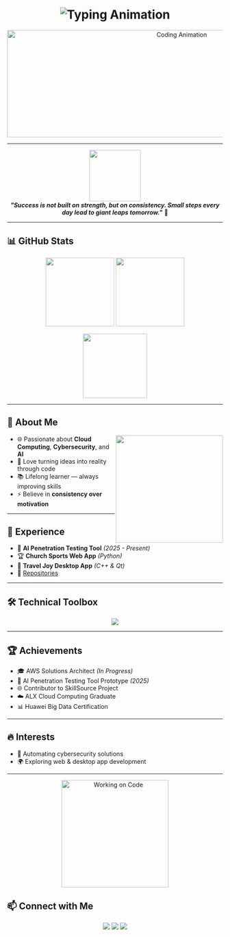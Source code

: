 <!-- Profile Header with Typing Animation -->
<h1 align="center">
  <img src="https://readme-typing-svg.herokuapp.com?font=Fira+Code&pause=1000&color=FFD700&center=true&vCenter=true&width=600&lines=Hey+there!+I'm+Kirollos+👋;Computer+%26+Systems+Engineer+💻;Cloud+%26+Cybersecurity+Enthusiast+☁️🔐" alt="Typing Animation" />
</h1>

<!-- Animated Banner -->
<p align="center">
  <img src="https://i.gifer.com/7plQ.gif" width="800" height="250" alt="Coding Animation">
</p>

---

<!-- Motivational Quote -->
<p align="center">
  <img src="https://media.tenor.com/2nKSTDDekOgAAAAC/coding-kira.gif" width="120"><br>
  <em><strong>"Success is not built on strength, but on consistency. Small steps every day lead to giant leaps tomorrow."</strong></em> 🚀
</p>

---

## 📊 GitHub Stats
<p align="center">
  <img src="https://github-readme-stats.vercel.app/api?username=kirollos123&show_icons=true&theme=radical&hide_border=true&disable_animations=false" height="160"/>
  <img src="https://github-readme-streak-stats.herokuapp.com/?user=kirollos123&theme=radical&hide_border=true" height="160"/>
</p>
<p align="center">
  <img src="https://github-readme-stats.vercel.app/api/top-langs/?username=kirollos123&layout=compact&theme=radical&hide_border=true&langs_count=6" height="150"/>
</p>

---

## 🌟 About Me
<img align="right" src="https://media.giphy.com/media/qgQUggAC3Pfv687qPC/giphy.gif" width="250">

- 🌐 Passionate about **Cloud Computing**, **Cybersecurity**, and **AI**  
- 🚀 Love turning ideas into reality through code  
- 📚 Lifelong learner — always improving skills  
- ⚡ Believe in **consistency over motivation**  

---

## 💼 Experience
- 🤖 **AI Penetration Testing Tool** *(2025 - Present)*  
- 🏆 **Church Sports Web App** *(Python)*  
- 🧳 **Travel Joy Desktop App** *(C++ & Qt)*  
- 📂 [Repositories](https://github.com/kirollos123)

---

## 🛠️ Technical Toolbox
<p align="center">
  <img src="https://skillicons.dev/icons?i=cpp,python,js,php,java,qt,aws,docker,github,vscode,linux&theme=dark" />
</p>

---

## 🏆 Achievements
- 🎓 AWS Solutions Architect *(In Progress)*  
- 🚀 AI Penetration Testing Tool Prototype *(2025)*  
- 🌐 Contributor to SkillSource Project  
- ☁️ ALX Cloud Computing Graduate  
- 📊 Huawei Big Data Certification  

---

## 🔥 Interests
- 🔐 Automating cybersecurity solutions  
- 🌍 Exploring web & desktop app development  

---

<!-- Cool GIF Footer -->
<p align="center">
  <img src="https://media4.giphy.com/media/du3J3cXyzhj75IOgvA/giphy.gif" width="250" alt="Working on Code">
</p>

## 📫 Connect with Me
<p align="center">
  <a href="mailto:kirollosnabil2001@gmail.com"><img src="https://img.shields.io/badge/Email-kirollosnabil2001%40gmail.com-red?logo=gmail"></a>
  <a href="https://www.linkedin.com/in/kirollos-nabil-302845215/"><img src="https://img.shields.io/badge/LinkedIn-Kirollos%20Nabil-blue?logo=linkedin"></a>
  <a href="https://github.com/kirollos123"><img src="https://img.shields.io/badge/GitHub-kirollos123-black?logo=github"></a>
</p>
